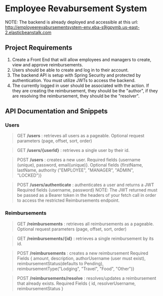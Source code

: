 # Employee Revabursement System

NOTE: The backend is already deployed and accessible at this url: 
http://employeerevabursementsystem-env.eba-s9jgpymb.us-east-2.elasticbeanstalk.com

## Project Requirements

1. Create a Front End that will allow employees and managers to create, view and approve reimbursements.
2. Users should be able to create and log in to their account.
3. The backend API is setup with Spring Security and protected by authentication. You must utilize JWTs to access the backend.
4. The currently logged in user should be associated with the action. If they are creating the reimbursement, they should be the "author", 
if they are resolving the reimbursement, they should be the "resolver".

## API Documentation and Snippets

### Users
> GET **/users** : retrieves all users as a pageable. 
  Optional request parameters (page, offset, sort, order)

> GET **/users/{userId}** : retrieves a single user by their id.


> POST **/users** : creates a new user. 
>  Required fields {username (unique), password, email(unique)}. Optional fields {firstName, lastName, authority ("EMPLOYEE", "MANAGER", "ADMIN", "LOCKED")}

> POST **/users/authenticate** : authenticates a user and returns a JWT
  Required fields {username, password}
  NOTE: The JWT returned must be passed as a Bearer token in the headers of your fetch call in order to access the restricted Reimbursements endpoint.

### Reimbursements
> GET **/reimbursements** : retrieves all reimbursements as a pageable. 
  Optional request parameters (page, offset, sort, order)

> GET **/reimbursements/{id}** : retrieves a single reimbursement by its id.

> POST **/reimbursements** : creates a new reimbursement
  Required Fields { amount, description, authorUsername (user must exist), reimbursementStatus(defaults to Pending), reimbursementType("Lodging", "Travel", "Food", "Other")}

> POST **/reimbursements/resolve** : resolves/updates a reimbursement that already exists.
  Required Fields { id, resolverUsername, reimbursementStatus }


